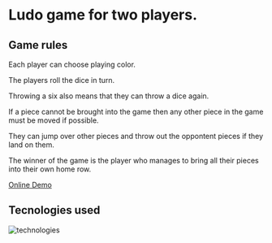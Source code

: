 # Ludo game for two players.

## Game rules

Each player can choose playing color. 

The players roll the dice in turn. 

Throwing a six also means that they can throw a dice again. 

If a piece cannot be brought into the game then any other piece in the game must be moved if possible. 

They can jump over other pieces and throw out the oppontent pieces if they land on them. 

The winner of the game is the player who manages to bring all their pieces into their own home row.


[Online Demo](https://vesnabozic.github.io/ludo-game/)

## Tecnologies used

![technologies](/assets/th.jpg)
